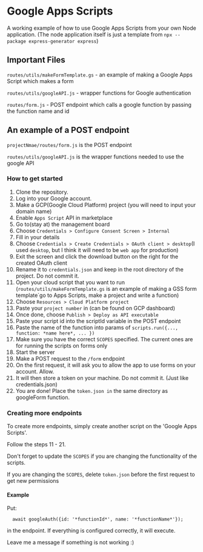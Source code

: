 # Google Apps Scripts

A working example of how to use Google Apps Scripts from your own Node application.
(The node application itself is just a template from `npx --package express-generator express`)

## Important Files

`routes/utils/makeFormTemplate.gs` - an example of making a Google Apps Script which makes a form

`routes/utils/googleAPI.js` - wrapper functions for Google authentication

`routes/form.js` - POST endpoint which calls a google function by passing the function name and id

## An example of a POST endpoint

`projectNmae/routes/form.js` is the POST endpoint

`routes/utils/googleAPI.js` is the wrapper functions needed to use the google API

### How to get started

1. Clone the repository.
2. Log into your Google account.
3. Make a GCP(Google Cloud Platform) project (you will need to input your domain name)
4. Enable `Apps Script` API in marketplace
5. Go to(stay at) the management board
6. Choose `Credentials > Configure Consent Screen > Internal`
7. Fill in your details
8. Choose `Credentials > Create Credentials > OAuth client >
desktop`(I used `desktop`, but I think it will need to be `web app` for production)
9. Exit the screen and click the download button on the right for the created OAuth client
10. Rename it to `credentials.json` and keep in the root directory of the project. Do not commit it.
11. Open your cloud script that you want to run (`routes/utils/makeFormTemplate.gs` is an example of making a GSS form template`go to Apps Scripts, make a project and write a function)
12. Choose `Resources > Cloud Platform project`
13. Paste your `project number` in (can be found on GCP dashboard)
14. Once done, choose `Publish > Deploy as API executable`
15. Paste your script id into the scriptId variable in the POST endpoint
16. Paste the name of the function into params of `scripts.run({..., function: *name here*, ... })`
17. Make sure you have the correct `SCOPES` specified. The current ones are for running the scripts on forms only
18. Start the server
19. Make a POST request to the `/form` endpoint
20. On the first request, it will ask you to allow the app to use forms on your account. Allow.
21. It will then store a token on your machine. Do not commit it. (Just like credentials.json)
22. You are done! Place the `token.json in` the same directory as googleForm function.

### Creating more endpoints

To create more endpoints, simply create another script on the 'Google Apps Scripts'.

Follow the steps 11 - 21. 

Don't forget to update the `SCOPES` if you are changing the functionality of the scripts.

If you are changing the `SCOPES`, delete `token.json` before the first request to get new permissions

#### Example

Put:


`  await googleAuth({id: '*functionId*', name: '*functionName*'});`

in the endpoint. If everything is configured correctly, it will execute. 

Leave me a message if something is not working :)
